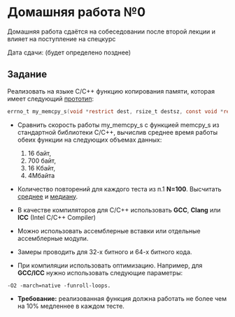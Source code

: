 # Домашняя работа №0

Домашняя работа сдаётся на собеседовании после второй лекции и влияет на поступление на спецкурс

Дата сдачи: (будет определено позднее)

## Задание

Реализовать на языке С/С++ функцию копирования памяти, 
которая имеет следующий [прототип](https://ru.wikipedia.org/wiki/Прототип_функции):

```C
errno_t my_memcpy_s(void *restrict dest, rsize_t destsz, const void *restrict src, rsize_t count ).
```

  * Сравнить скорость работы my_memcpy_s с функцией memcpy_s из стандартной библиотеки С/С++, вычислив среднее время работы обеих функции на следующих объемах данных: 
     1. 16 байт, 
     1. 700 байт, 
     1. 16 Кбайт, 
     1. 4Мбайта 
  * Количество повторений для каждого теста из п.1 **N=100**. Высчитать [среднее](https://ru.wikipedia.org/wiki/Математическое_ожидание) и [медиану](https://statanaliz.info/statistica/opisanie-dannyx/mediana-v-statistike/).
  * В качестве компиляторов для С/С++ использовать **GCC**, **Clang** или **ICC** (Intel C/C++ Compiler)
  * Можно использовать ассемблерные вставки или отдельные ассемблерные модули. 
  * Замеры проводить для 32-х битного и 64-х битного кода. 
  
  * При компиляции использовать оптимизацию. Например, для **GCC/ICC** нужно использовать следующие параметры:  
 ```
 -O2 -march=native -funroll-loops. 
 ```
  
  * **Требование:** реализованная функция должна работать не более чем на 10% медленнее в каждом тесте.  


